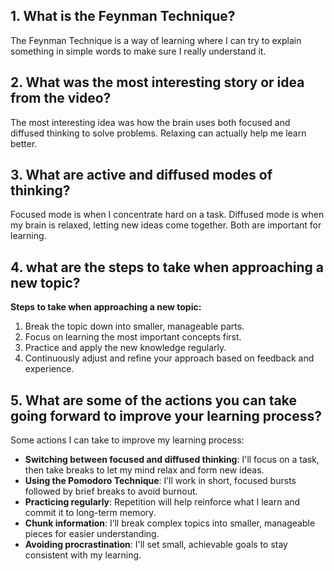 ## 1. What is the Feynman Technique?

The Feynman Technique is a way of learning where I can try to explain something in simple words to make sure I really understand it.

## 2. What was the most interesting story or idea from the video?

The most interesting idea was how the brain uses both focused and diffused thinking to solve problems. Relaxing can actually help me learn better.

## 3. What are active and diffused modes of thinking?

Focused mode is when I concentrate hard on a task. Diffused mode is when my brain is relaxed, letting new ideas come together. Both are important for learning.

## 4. what are the steps to take when approaching a new topic?

**Steps to take when approaching a new topic:**

1. Break the topic down into smaller, manageable parts.
2. Focus on learning the most important concepts first.
3. Practice and apply the new knowledge regularly.
4. Continuously adjust and refine your approach based on feedback and experience.

## 5. What are some of the actions you can take going forward to improve your learning process?

Some actions I can take to improve my learning process:

- **Switching between focused and diffused thinking**: I'll focus on a task, then take breaks to let my mind relax and form new ideas.
- **Using the Pomodoro Technique**: I’ll work in short, focused bursts followed by brief breaks to avoid burnout.
- **Practicing regularly**: Repetition will help reinforce what I learn and commit it to long-term memory.
- **Chunk information**: I’ll break complex topics into smaller, manageable pieces for easier understanding.
- **Avoiding procrastination**: I'll set small, achievable goals to stay consistent with my learning.
